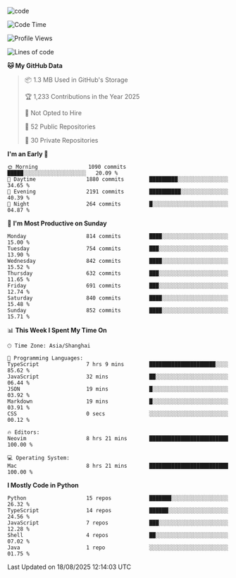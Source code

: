 
<!--
**liuyaanng/liuyaanng** is a ✨ _special_ ✨ repository because its `README.md` (this file) appears on your GitHub profile.

Here are some ideas to get you started:

- 🔭 I’m currently working on ...
- 🌱 I’m currently learning ...
- 👯 I’m looking to collaborate on ...
- 🤔 I’m looking for help with ...
- 💬 Ask me about ...
- 📫 How to reach me: ...
- 😄 Pronouns: ...
- ⚡ Fun fact: ...
-->


![code](https://cdn.jsdelivr.net/gh/liuyaanng/liuyaanng@1.0/code.gif) 

<!--START_SECTION:waka-->
![Code Time](http://img.shields.io/badge/Code%20Time-1%2C805%20hrs%2031%20mins-blue)

![Profile Views](http://img.shields.io/badge/Profile%20Views-0-blue)

![Lines of code](https://img.shields.io/badge/From%20Hello%20World%20I%27ve%20Written-26.4%20million%20lines%20of%20code-blue)

**🐱 My GitHub Data** 

> 📦 1.3 MB Used in GitHub's Storage 
 > 
> 🏆 1,233 Contributions in the Year 2025
 > 
> 🚫 Not Opted to Hire
 > 
> 📜 52 Public Repositories 
 > 
> 🔑 30 Private Repositories 
 > 
**I'm an Early 🐤** 

```text
🌞 Morning                1090 commits        █████░░░░░░░░░░░░░░░░░░░░   20.09 % 
🌆 Daytime                1880 commits        █████████░░░░░░░░░░░░░░░░   34.65 % 
🌃 Evening                2191 commits        ██████████░░░░░░░░░░░░░░░   40.39 % 
🌙 Night                  264 commits         █░░░░░░░░░░░░░░░░░░░░░░░░   04.87 % 
```
📅 **I'm Most Productive on Sunday** 

```text
Monday                   814 commits         ████░░░░░░░░░░░░░░░░░░░░░   15.00 % 
Tuesday                  754 commits         ███░░░░░░░░░░░░░░░░░░░░░░   13.90 % 
Wednesday                842 commits         ████░░░░░░░░░░░░░░░░░░░░░   15.52 % 
Thursday                 632 commits         ███░░░░░░░░░░░░░░░░░░░░░░   11.65 % 
Friday                   691 commits         ███░░░░░░░░░░░░░░░░░░░░░░   12.74 % 
Saturday                 840 commits         ████░░░░░░░░░░░░░░░░░░░░░   15.48 % 
Sunday                   852 commits         ████░░░░░░░░░░░░░░░░░░░░░   15.71 % 
```


📊 **This Week I Spent My Time On** 

```text
🕑︎ Time Zone: Asia/Shanghai

💬 Programming Languages: 
TypeScript               7 hrs 9 mins        █████████████████████░░░░   85.62 % 
JavaScript               32 mins             ██░░░░░░░░░░░░░░░░░░░░░░░   06.44 % 
JSON                     19 mins             █░░░░░░░░░░░░░░░░░░░░░░░░   03.92 % 
Markdown                 19 mins             █░░░░░░░░░░░░░░░░░░░░░░░░   03.91 % 
CSS                      0 secs              ░░░░░░░░░░░░░░░░░░░░░░░░░   00.12 % 

🔥 Editors: 
Neovim                   8 hrs 21 mins       █████████████████████████   100.00 % 

💻 Operating System: 
Mac                      8 hrs 21 mins       █████████████████████████   100.00 % 
```

**I Mostly Code in Python** 

```text
Python                   15 repos            ███████░░░░░░░░░░░░░░░░░░   26.32 % 
TypeScript               14 repos            ██████░░░░░░░░░░░░░░░░░░░   24.56 % 
JavaScript               7 repos             ███░░░░░░░░░░░░░░░░░░░░░░   12.28 % 
Shell                    4 repos             ██░░░░░░░░░░░░░░░░░░░░░░░   07.02 % 
Java                     1 repo              ░░░░░░░░░░░░░░░░░░░░░░░░░   01.75 % 
```




 Last Updated on 18/08/2025 12:14:03 UTC
<!--END_SECTION:waka-->
